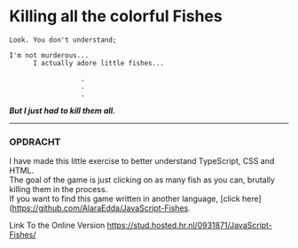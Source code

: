 # Killing all the colorful Fishes

```
Look. You don't understand; 

I'm not murderous... 
      I actually adore little fishes...

                  .
                  .
                  .    
 ```

_**But I just had to kill them all.**_

---

### OPDRACHT
I have made this little exercise to better understand TypeScript, CSS and HTML.
<br>The goal of the game is just clicking on as many fish as you can, brutally killing them in the process.
<br>
If you want to find this game written in another language, [click here](https://github.com/AlaraEdda/JavaScript-Fishes. 


Link To the Online Version
https://stud.hosted.hr.nl/0931871/JavaScript-Fishes/
